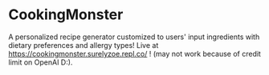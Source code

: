 # CookingMonster
 A personalized recipe generator customized to users' input ingredients with dietary preferences and allergy types!
Live at https://cookingmonster.surelyzoe.repl.co/ ! (may not work because of credit limit on OpenAI D:).
